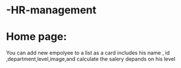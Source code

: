 # -HR-management

# Home page:

You can add new empolyee to a list as a card includes his name , id ,department,level,image,and calculate the salery depands on his level
